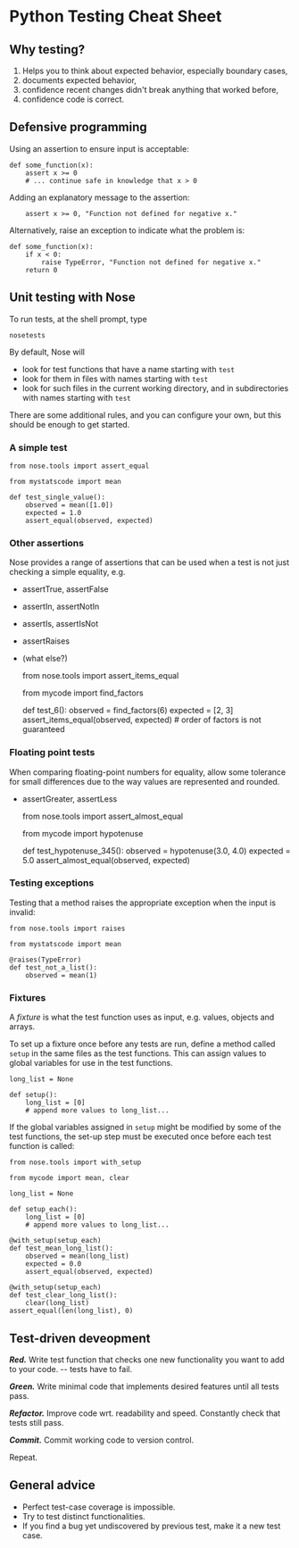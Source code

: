 Python Testing Cheat Sheet
==========================

Why testing?
------------

1. Helps you to think about expected behavior, especially boundary cases,
2. documents expected behavior,
3. confidence recent changes didn't break anything that worked before,
4. confidence code is correct.


Defensive programming
---------------------

Using an assertion to ensure input is acceptable:

    def some_function(x):
        assert x >= 0
        # ... continue safe in knowledge that x > 0

Adding an explanatory message to the assertion:

        assert x >= 0, "Function not defined for negative x."

Alternatively, raise an exception to indicate what the problem is:

    def some_function(x):
        if x < 0:
            raise TypeError, "Function not defined for negative x."
        return 0


Unit testing with Nose
----------------------

To run tests, at the shell prompt, type

    nosetests

By default, Nose will

* look for test functions that have a name starting with `test`
* look for them in files with names starting with `test`
* look for such files in the current working directory, and in subdirectories with names starting with `test`

There are some additional rules, and you can configure your own, but this should be enough to get started.

### A simple test

    from nose.tools import assert_equal

    from mystatscode import mean

    def test_single_value():
        observed = mean([1.0])
        expected = 1.0
        assert_equal(observed, expected)

### Other assertions

Nose provides a range of assertions that can be used when a test is not just checking a simple equality, e.g.
* assertTrue, assertFalse
* assertIn, assertNotIn
* assertIs, assertIsNot
* assertRaises
* (what else?)


    from nose.tools import assert_items_equal

    from mycode import find_factors

    def test_6():
        observed = find_factors(6)
        expected = [2, 3]
        assert_items_equal(observed, expected) # order of factors is not guaranteed

### Floating point tests

When comparing floating-point numbers for equality, allow some tolerance for small differences due to
the way values are represented and rounded.
* assertGreater, assertLess

    from nose.tools import assert_almost_equal

    from mycode import hypotenuse

    def test_hypotenuse_345():
        observed = hypotenuse(3.0, 4.0)
        expected = 5.0
        assert_almost_equal(observed, expected)

### Testing exceptions

Testing that a method raises the appropriate exception when the input is invalid:

    from nose.tools import raises

    from mystatscode import mean

    @raises(TypeError)
    def test_not_a_list():
        observed = mean(1)

### Fixtures

A *fixture* is what the test function uses as input, e.g. values, objects and arrays.

To set up a fixture once before any tests are run, define a method called `setup` in the same files
as the test functions. This can assign values to global variables for use in the test functions.

    long_list = None

    def setup():
        long_list = [0]
        # append more values to long_list...

If the global variables assigned in `setup` might be modified by some of the test functions, the set-up
step must be executed once before each test function is called:

    from nose.tools import with_setup

    from mycode import mean, clear

    long_list = None

    def setup_each():
        long_list = [0]
        # append more values to long_list...

    @with_setup(setup_each)
    def test_mean_long_list():
        observed = mean(long_list)
        expected = 0.0
        assert_equal(observed, expected)

    @with_setup(setup_each)
    def test_clear_long_list():
        clear(long_list)
	assert_equal(len(long_list), 0)



Test-driven deveopment
----------------------

***Red.*** Write test function that checks one new functionality you want to add to your code. -- tests have to fail.

***Green.*** Write minimal code that implements desired features until all tests pass.

***Refactor.*** Improve code wrt. readability and speed. Constantly check that tests still pass.

***Commit.*** Commit working code to version control.

Repeat.


General advice
--------------

* Perfect test-case coverage is impossible.
* Try to test distinct functionalities.
* If you find a bug yet undiscovered by previous test, make it a new test case.



